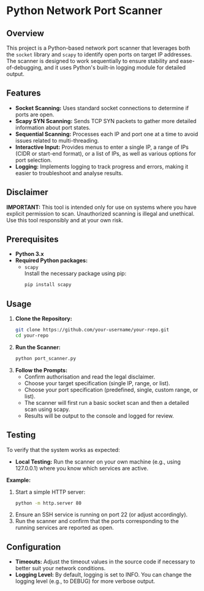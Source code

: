 # Python Network Port Scanner

## Overview
This project is a Python-based network port scanner that leverages both the `socket` library and `scapy` to identify open ports on target IP addresses. The scanner is designed to work sequentially to ensure stability and ease-of-debugging, and it uses Python's built-in logging module for detailed output.

## Features
- **Socket Scanning:** Uses standard socket connections to determine if ports are open.
- **Scapy SYN Scanning:** Sends TCP SYN packets to gather more detailed information about port states.
- **Sequential Scanning:** Processes each IP and port one at a time to avoid issues related to multi-threading.
- **Interactive Input:** Provides menus to enter a single IP, a range of IPs (CIDR or start-end format), or a list of IPs, as well as various options for port selection.
- **Logging:** Implements logging to track progress and errors, making it easier to troubleshoot and analyse results.

## Disclaimer
**IMPORTANT:** This tool is intended only for use on systems where you have explicit permission to scan. Unauthorized scanning is illegal and unethical. Use this tool responsibly and at your own risk.

## Prerequisites
- **Python 3.x**
- **Required Python packages:**
  - `scapy`  
    Install the necessary package using pip:
    ```bash
    pip install scapy
    ```
## Usage
  1. **Clone the Repository:**
        ```bash
        git clone https://github.com/your-username/your-repo.git
        cd your-repo
        ```
  2. **Run the Scanner:**
        ```bash
        python port_scanner.py
        ```
  3. **Follow the Prompts:**
      - Confirm authorisation and read the legal disclaimer.
      - Choose your target specification (single IP, range, or list).
      - Choose your port specification (predefined, single, custom range, or list).
      - The scanner will first run a basic socket scan and then a detailed scan using scapy.
      - Results will be output to the console and logged for review.
  
## Testing
To verify that the system works as expected:
- **Local Testing:** Run the scanner on your own machine (e.g., using 127.0.0.1) where you know which services are active.

**Example:**
  1. Start a simple HTTP server:
        ```bash
        python -m http.server 80
        ```
  2. Ensure an SSH service is running on port 22 (or adjust accordingly).
  3. Run the scanner and confirm that the ports corresponding to the running services are reported as open.

## Configuration
- **Timeouts:** Adjust the timeout values in the source code if necessary to better suit your network conditions.
- **Logging Level:** By default, logging is set to INFO. You can change the logging level (e.g., to DEBUG) for more verbose output.

